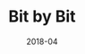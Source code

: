 ---
title: "Bit by Bit"
tags: ["comp sci", "hackathon", "women in stem"]
description: "Bit by Bit conference."
date: "2018-04"
index: 1
---
